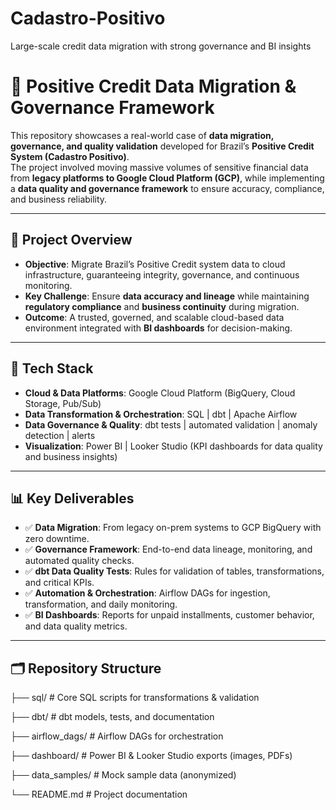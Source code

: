 # Cadastro-Positivo
Large-scale credit data migration with strong governance and BI insights
# 📌 Positive Credit Data Migration & Governance Framework

This repository showcases a real-world case of **data migration, governance, and quality validation** developed for Brazil’s **Positive Credit System (Cadastro Positivo)**.  
The project involved moving massive volumes of sensitive financial data from **legacy platforms to Google Cloud Platform (GCP)**, while implementing a **data quality and governance framework** to ensure accuracy, compliance, and business reliability.

---

## 🚀 Project Overview
- **Objective**: Migrate Brazil’s Positive Credit system data to cloud infrastructure, guaranteeing integrity, governance, and continuous monitoring.  
- **Key Challenge**: Ensure **data accuracy and lineage** while maintaining **regulatory compliance** and **business continuity** during migration.  
- **Outcome**: A trusted, governed, and scalable cloud-based data environment integrated with **BI dashboards** for decision-making.  

---

## 🔧 Tech Stack
- **Cloud & Data Platforms**: Google Cloud Platform (BigQuery, Cloud Storage, Pub/Sub)  
- **Data Transformation & Orchestration**: SQL | dbt | Apache Airflow  
- **Data Governance & Quality**: dbt tests | automated validation | anomaly detection | alerts  
- **Visualization**: Power BI | Looker Studio (KPI dashboards for data quality and business insights)  

---

## 📊 Key Deliverables
- ✅ **Data Migration**: From legacy on-prem systems to GCP BigQuery with zero downtime.  
- ✅ **Governance Framework**: End-to-end data lineage, monitoring, and automated quality checks.  
- ✅ **dbt Data Quality Tests**: Rules for validation of tables, transformations, and critical KPIs.  
- ✅ **Automation & Orchestration**: Airflow DAGs for ingestion, transformation, and daily monitoring.  
- ✅ **BI Dashboards**: Reports for unpaid installments, customer behavior, and data quality metrics.  

---

## 🗂 Repository Structure
├── sql/                # Core SQL scripts for transformations & validation

├── dbt/                # dbt models, tests, and documentation

├── airflow_dags/       # Airflow DAGs for orchestration



├── dashboard/          # Power BI & Looker Studio exports (images, PDFs)

├── data_samples/       # Mock sample data (anonymized)

└── README.md           # Project documentation

